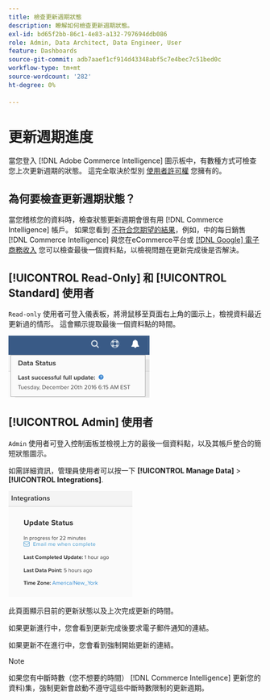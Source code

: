 ```yaml
---
title: 檢查更新週期狀態
description: 瞭解如何檢查更新週期狀態。
exl-id: bd65f2bb-86c1-4e83-a132-797694ddb086
role: Admin, Data Architect, Data Engineer, User
feature: Dashboards
source-git-commit: adb7aaef1cf914d43348abf5c7e4bec7c51bed0c
workflow-type: tm+mt
source-wordcount: '282'
ht-degree: 0%

---
```


# 更新週期進度

當您登入 [!DNL Adobe Commerce Intelligence] 圖示板中，有數種方式可檢查您上次更新週期的狀態。 這完全取決於型別 [使用者許可權](../administrator/user-management/user-management.md) 您擁有的。

## 為何要檢查更新週期狀態？

當您稽核您的資料時，檢查狀態更新週期會很有用 [!DNL Commerce Intelligence] 帳戶。 如果您看到 [不符合您期望的結果](../data-analyst/data-warehouse-mgr/data-and-updates-faq.md)，例如，中的每日銷售 [!DNL Commerce Intelligence] 與您在eCommerce平台或 [[!DNL Google] 電子商務收入](https://experienceleague.adobe.com/docs/commerce-knowledge-base/kb/troubleshooting/miscellaneous/diagnosing-google-ecommerce-revenue-discrepancies.html) 您可以檢查最後一個資料點，以檢視問題在更新完成後是否解決。

## [!UICONTROL Read-Only] 和 [!UICONTROL Standard] 使用者

`Read-only` 使用者可登入儀表板，將滑鼠移至頁面右上角的圖示上，檢視資料最近更新過的情形。 這會顯示提取最後一個資料點的時間。

![](../../mbi/assets/last-success-data.png)

## [!UICONTROL Admin] 使用者

`Admin` 使用者可登入控制面板並檢視上方的最後一個資料點，以及其帳戶整合的簡短狀態圖示。

如需詳細資訊，管理員使用者可以按一下 **[!UICONTROL Manage Data]** > **[!UICONTROL Integrations]**.

![](../../mbi/assets/detail-manage-data-integrations.png)

此頁面顯示目前的更新狀態以及上次完成更新的時間。

如果更新進行中，您會看到更新完成後要求電子郵件通知的連結。

如果更新不在進行中，您會看到強制開始更新的連結。

>[!NOTE]
>
>如果您有中斷時數（您不想要的時間） [!DNL Commerce Intelligence] 更新您的資料)集，強制更新會啟動不遵守這些中斷時數限制的更新週期。
